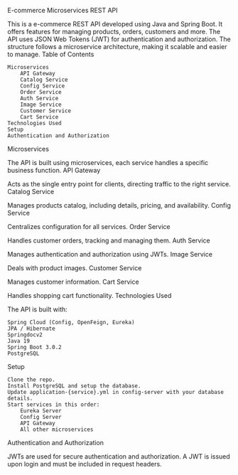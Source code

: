 E-commerce Microservices REST API

This is a e-commerce REST API developed using Java and Spring Boot. It offers features for managing products, orders, customers and more. The API uses JSON Web Tokens (JWT) for authentication and authorization. The structure follows a microservice architecture, making it scalable and easier to manage.
Table of Contents

    Microservices
        API Gateway
        Catalog Service
        Config Service
        Order Service
        Auth Service
        Image Service
        Customer Service
        Cart Service
    Technologies Used
    Setup
    Authentication and Authorization
  

Microservices

The API is built using microservices, each service handles a specific business function.
API Gateway

Acts as the single entry point for clients, directing traffic to the right service.
Catalog Service

Manages products catalog, including details, pricing, and availability.
Config Service

Centralizes configuration for all services.
Order Service

Handles customer orders, tracking and managing them.
Auth Service

Manages authentication and authorization using JWTs.
Image Service

Deals with product images.
Customer Service

Manages customer information.
Cart Service

Handles shopping cart functionality.
Technologies Used

The API is built with:

    Spring Cloud (Config, OpenFeign, Eureka)
    JPA / Hibernate
    Springdocv2
    Java 19
    Spring Boot 3.0.2
    PostgreSQL

Setup

    Clone the repo.
    Install PostgreSQL and setup the database.
    Update application-{service}.yml in config-server with your database details.
    Start services in this order:
        Eureka Server
        Config Server
        API Gateway
        All other microservices

Authentication and Authorization

JWTs are used for secure authentication and authorization. A JWT is issued upon login and must be included in request headers.